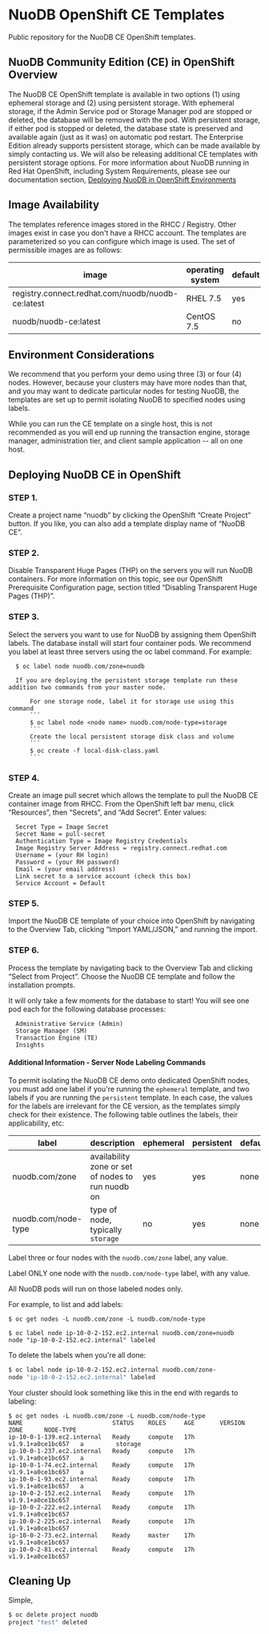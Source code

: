 # NuoDB OpenShift CE Templates

Public repository for the NuoDB CE OpenShift templates.

## NuoDB Community Edition (CE) in OpenShift Overview

The NuoDB CE OpenShift template is available in two options (1) using ephemeral storage and (2) using persistent storage. With ephemeral storage, if the Admin Service pod or Storage Manager pod are stopped or deleted, the database will be removed with the pod. With persistent storage, if either pod is stopped or deleted, the database state is preserved and available again (just as it was) on automatic pod restart.  The Enterprise Edition already supports persistent storage, which can be made available by simply contacting us. We will also be releasing additional CE templates with persistent storage options. For more information about NuoDB running in Red Hat OpenShift, including System Requirements, please see our documentation section, [Deploying NuoDB in OpenShift Environments](https://doc.nuodb.com/Latest/Default.htm#Deploying-NuoDB-with-OpenShift.htm "NuoDB Documentation")

## Image Availability

The templates reference images stored in the RHCC / Registry. Other images
exist in case you don't have a RHCC account. The templates are parameterized
so you can configure which image is used. The set of permissible images are as
follows:

| image  | operating system | default  |
|---|---|---|
| registry.connect.redhat.com/nuodb/nuodb-ce:latest  | RHEL 7.5 | yes |
| nuodb/nuodb-ce:latest | CentOS 7.5 | no |

## Environment Considerations

We recommend that you perform your demo using three (3) or four (4) nodes.
However, because your clusters may have more nodes than that, and you may
want to dedicate particular nodes for testing NuoDB, the templates are set
up to permit isolating NuoDB to specified nodes using labels.

While you can run the CE template on a single host, this is not recommended
as you will end up running the transaction engine, storage manager, administration
tier, and client sample application -- all on one host.

## Deploying NuoDB CE in OpenShift

### STEP 1.
Create a project name “nuodb” by clicking the OpenShift “Create Project” button. If you like, you can also add a template display name of “NuoDB CE”.

### STEP 2.
Disable Transparent Huge Pages (THP) on the servers you will run NuoDB containers. For more information on this topic, see our OpenShift Prerequisite Configuration page, section titled “Disabling Transparent Huge Pages (THP)”.

### STEP 3.
Select the servers you want to use for NuoDB by assigning them OpenShift labels. The database install will start four container pods. We recommend you label at least three servers using the oc label command. For example:

      $ oc label node nuodb.com/zone=nuodb

      If you are deploying the persistent storage template run these addition two commands from your master node.
          
          For one storage node, label it for storage use using this command
          ```
          $ oc label node <node name> nuodb.com/node-type=storage
          ```
          Create the local persistent storage disk class and volume
          ```
          $ oc create -f local-disk-class.yaml
          ```
          
### STEP 4.
Create an image pull secret which allows the template to pull the NuoDB CE container image from RHCC. From the OpenShift left bar menu, click “Resources”, then “Secrets”, and “Add Secret”. Enter values:

      Secret Type = Image Secret
      Secret Name = pull-secret
      Authentication Type = Image Registry Credentials
      Image Registry Server Address = registry.connect.redhat.com
      Username = (your RH login)
      Password = (your RH password)
      Email = (your email address)
      Link secret to a service account (check this box)
      Service Account = Default

### STEP 5.
Import the NuoDB CE template of your choice into OpenShift by navigating to the Overview Tab, clicking “Import YAML/JSON,” and running the import.

### STEP 6.
Process the template by navigating back to the Overview Tab and clicking “Select from Project”. Choose the NuoDB CE template and follow the installation prompts.

It will only take a few moments for the database to start! You will see one pod each for the following database processes:

      Administrative Service (Admin)
      Storage Manager (SM)
      Transaction Engine (TE)
      Insights


#### Additional Information - Server Node Labeling Commands

To permit isolating the NuoDB CE demo onto dedicated OpenShift nodes, you
must add one label if you're running the `ephemeral` template, and two
labels if you are running the `persistent` template. In each case, the
values for the labels are irrelevant for the CE version, as the templates
simply check for their existence. The following table outlines the labels,
their applicability, etc:

| label  | description  | ephemeral  | persistent  | default |
|---|---|---|---|---|
| nuodb.com/zone  | availability zone or set of nodes to run nuodb on  | yes  | yes  | none |
| nuodb.com/node-type  | type of node, typically `storage` |  no | yes  | none |

Label three or four nodes with the `nuodb.com/zone` label, any value.

Label ONLY one node with the `nuodb.com/node-type` label, with any value.

All NuoDB pods will run on those labeled nodes only.

For example, to list and add labels:

```
$ oc get nodes -L nuodb.com/zone -L nuodb.com/node-type

$ oc label node ip-10-0-2-152.ec2.internal nuodb.com/zone=nuodb
node "ip-10-0-2-152.ec2.internal" labeled
```

To delete the labels when you're all done:

```bash
$ oc label node ip-10-0-2-152.ec2.internal nuodb.com/zone-
node "ip-10-0-2-152.ec2.internal" labeled
```

Your cluster should look something like this in the end with regards to labeling:

```
$ oc get nodes -L nuodb.com/zone -L nuodb.com/node-type
NAME                         STATUS    ROLES     AGE       VERSION             ZONE      NODE-TYPE
ip-10-0-1-139.ec2.internal   Ready     compute   17h       v1.9.1+a0ce1bc657   a         storage
ip-10-0-1-237.ec2.internal   Ready     compute   17h       v1.9.1+a0ce1bc657   a         
ip-10-0-1-74.ec2.internal    Ready     compute   17h       v1.9.1+a0ce1bc657   a         
ip-10-0-1-93.ec2.internal    Ready     compute   17h       v1.9.1+a0ce1bc657   a         
ip-10-0-2-152.ec2.internal   Ready     compute   17h       v1.9.1+a0ce1bc657             
ip-10-0-2-222.ec2.internal   Ready     compute   17h       v1.9.1+a0ce1bc657             
ip-10-0-2-225.ec2.internal   Ready     compute   17h       v1.9.1+a0ce1bc657             
ip-10-0-2-73.ec2.internal    Ready     master    17h       v1.9.1+a0ce1bc657             
ip-10-0-2-81.ec2.internal    Ready     compute   17h       v1.9.1+a0ce1bc657            
```

## Cleaning Up

Simple,

```bash
$ oc delete project nuodb
project "test" deleted
```
